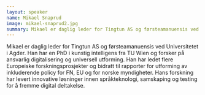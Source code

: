 ```yaml
---
layout: speaker
name: Mikael Snaprud
image: mikael-snaprud2.jpg
summary: Mikael er daglig leder for Tingtun AS og førsteamanuensis ved Universitetet i Agder.
---
```

Mikael er daglig leder for Tingtun AS og førsteamanuensis ved Universitetet i
Agder. Han har en PhD i kunstig intelligens fra TU Wien og forsker på
ansvarlig digitalisering og universell utforming. Han har ledet flere
Europeiske forskningsprosjekter og bidratt til rapporter for utforming
av inkluderende policy for FN, EU og for norske myndigheter. Hans
forskning har levert innovative løsninger innen språkteknologi,
samskaping og testing for å fremme digital deltakelse.

